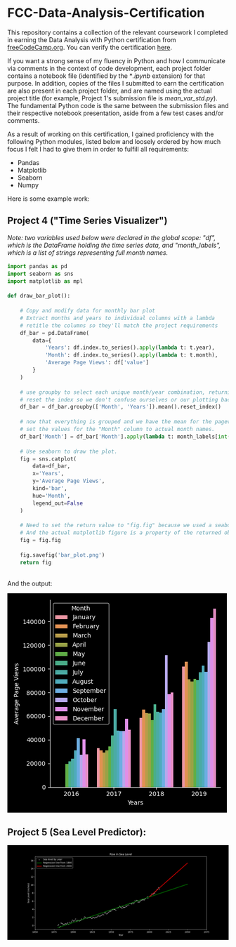 # FCC-Data-Analysis-Certification

This repository contains a collection of the relevant coursework I completed in earning the Data Analysis with Python certification from [freeCodeCamp.org](https://www.freecodecamp.org/learn/data-analysis-with-python/). You can verify the certification [here](https://www.freecodecamp.org/certification/JustinTurner/data-analysis-with-python-v7). 

If you want a strong sense of my fluency in Python and how I communicate via comments in the context of code development, each project folder contains a notebook file (identified by the \**.ipynb* extension) for that purpose. In addition, copies of the files I submitted to earn the certification are also present in each project folder, and are named using the actual project title (for example, Project 1's submission file is *mean_var_std.py*). The fundamental Python code is the same between the submission files and their respective notebook presentation, aside from a few test cases and/or comments.

As a result of working on this certification, I gained proficiency with the following Python modules, listed below and loosely ordered by how much focus I felt I had to give them in order to fulfill all requirements:

- Pandas  
- Matplotlib  
- Seaborn  
- Numpy  

Here is some example work:

## Project 4 ("Time Series Visualizer")

*Note: two variables used below were declared in the global scope: "df", which is the DataFrame holding the time series data, and "month_labels", which is a list of strings representing full month names.*

```python
import pandas as pd
import seaborn as sns
import matplotlib as mpl

def draw_bar_plot():

    # Copy and modify data for monthly bar plot
    # Extract months and years to individual columns with a lambda
    # retitle the columns so they'll match the project requirements
    df_bar = pd.DataFrame(
        data={
            'Years': df.index.to_series().apply(lambda t: t.year),
            'Month': df.index.to_series().apply(lambda t: t.month),
            'Average Page Views': df['value']
        }
    )

    # use groupby to select each unique month/year combination, returning the mean.
    # reset the index so we don't confuse ourselves or our plotting backend.
    df_bar = df_bar.groupby(['Month', 'Years']).mean().reset_index()

    # now that everything is grouped and we have the mean for the pageviews,
    # set the values for the "Month" column to actual month names.
    df_bar['Month'] = df_bar['Month'].apply(lambda t: month_labels[int(t) - 1])

    # Use seaborn to draw the plot.
    fig = sns.catplot(
        data=df_bar,
        x='Years',
        y='Average Page Views',
        kind='bar',
        hue='Month',
        legend_out=False
    )

    # Need to set the return value to "fig.fig" because we used a seaborn figure-level function,
    # And the actual matplotlib figure is a property of the returned object.
    fig = fig.fig
    
    fig.savefig('bar_plot.png')
    return fig
    
```
    
And the output:

![Image of a bar plot constructed using the Seaborn module](Project%204/bar_plot.png)

## Project 5 (Sea Level Predictor):

![Image of a scatter plot with two regression lines](Project%205/sea_level_plot.png)

